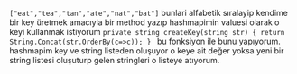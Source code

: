 `["eat","tea","tan","ate","nat","bat"]` bunlari alfabetik sıralayip kendime bir key üretmek amacıyla bir method yazıp hashmapimin valuesi olarak o keyi kullanmak istiyorum 
`private string createKey(string str)
    {
        return String.Concat(str.OrderBy(c=>c));
    }
` bu fonksiyon ile bunu yapıyorum.
hashmapim key ve string listeden oluşuyor o keye ait değer yoksa yeni bir string listesi oluşuturp gelen stringleri o listeye atıyorum. 
